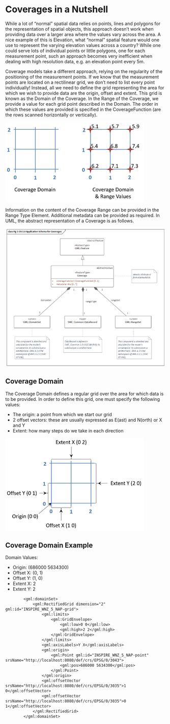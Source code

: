# Coverages in a Nutshell

While a lot of “normal” spatial data relies on points, lines and polygons for the representation of spatial objects, this approach doesn’t work when providing data over a larger area where the values vary across the area. A nice example of this is Elevation, what “normal” spatial feature would one use to represent the varying elevation values across a country? While one could serve lots of individual points or little polygons, one for each measurement point, such an approach becomes very inefficient when dealing with high resolution data, e.g. an elevation point every 5m.

Coverage models take a different approach, relying on the regularity of the positioning of the measurement points. If we know that the measurement points are located on a rectilinear grid, we don’t need to list every point individually! Instead, all we need to define the grid representing the area for which we wish to provide data are the origin, offset and extent. This grid is known as the Domain of the Coverage. In the Range of the Coverage, we provide a value for each grid point described in the Domain. The order in which these values are provided is specified in the CoverageFunction (are the rows scanned  horizontally or vertically).

![DomainRange](./pix/DomainRangeS.png)

Information on the content of the Coverage Range can be provided in the Range Type Element. Additional metadata can be provided as required. In UML, the abstract representation of a Coverage is as follows.

![CIS_1.0](./pix/CIS_1.0.png)


## Coverage Domain

The Coverage Domain defines a regular grid over the area for which data is to be provided. In order to define this grid, one must specify the following values:
- The origin: a point from which we start our grid
- 2 offset vectors: these are usually expressed as E(ast) and N(orth) or X and Y
- Extent: how many steps do we take in each direction

![DomainAnnotated](./pix/DomainAnnotatedS.png)


## Coverage Domain Example

Domain Values:
- Origin: (686000 5634300)
- Offset X: (0, 1)
- Offset Y: (1, 0)
- Extent X: 2
- Extent Y: 2

```
        <gml:domainSet>
            <gml:RectifiedGrid dimension="2" gml:id="INSPIRE_WNZ_5_NAP-grid">
                <gml:limits>
                    <gml:GridEnvelope>
                        <gml:low>0 0</gml:low>
                        <gml:high>2 2</gml:high>
                    </gml:GridEnvelope>
                </gml:limits>
                <gml:axisLabels>Y X</gml:axisLabels>
                <gml:origin>
                    <gml:Point gml:id="INSPIRE_WNZ_5_NAP-point" srsName="http://localhost:8080/def/crs/EPSG/0/3043">
                        <gml:pos>686000 5634300</gml:pos>
                    </gml:Point>
                </gml:origin>
                <gml:offsetVector srsName="http://localhost:8080/def/crs/EPSG/0/3035">1 0</gml:offsetVector>
                <gml:offsetVector srsName="http://localhost:8080/def/crs/EPSG/0/3035">0 1</gml:offsetVector>
            </gml:RectifiedGrid>
        </gml:domainSet>
```





